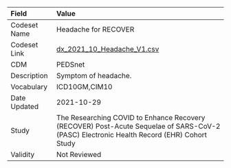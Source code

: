 |Field        |Value                                                                                                                                    |
|:------------|:----------------------------------------------------------------------------------------------------------------------------------------|
|Codeset Name |Headache for RECOVER                                                                                                                     |
|Codeset Link |[dx_2021_10_Headache_V1.csv](https://github.com/PEDSnet/Variable-Dictionary/blob/main/conditions/dx_2021_10_Headache_V1.csv)             |
|CDM          |PEDSnet                                                                                                                                  |
|Description  |Symptom of headache.                                                                                                                     |
|Vocabulary   |ICD10GM,CIM10                                                                                                                            |
|Date Updated |2021-10-29                                                                                                                               |
|Study        |The Researching COVID to Enhance Recovery (RECOVER) Post-Acute Sequelae of SARS-CoV-2 (PASC) Electronic Health Record (EHR) Cohort Study |
|Validity     |Not Reviewed                                                                                                                             |
